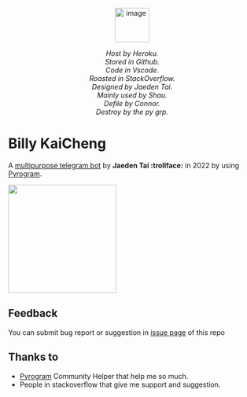 <p align="center">
  <img width="70" alt="image" src="https://user-images.githubusercontent.com/63090071/147376055-81efdfcf-3ae0-4901-bb11-8610028e7dcd.png"> 
</p>

<p align="center">
  <i>
  Host by Heroku. <br>
  Stored in Github.  <br>
  Code in Vscode. <br>
  Roasted in StackOverflow. <br>
  Designed by Jaeden Tai. <br>
  Mainly used by Shau. <br>
  Defile by Connor. <br>
  Destroy by the py grp. <br>
  </i>
</p>




# Billy KaiCheng
A [multipurpose telegram bot](https://t.me/billykaichengbot) by **Jaeden Tai :trollface:** in 2022 by using [Pyrogram](https://docs.pyrogram.org/).

 <a href="https://t.me/billykaichengbot" target="_blank"><img src="https://user-images.githubusercontent.com/63090071/204215215-5474e1c9-6575-432e-8b33-010690dc2a67.png" width=220px></a>
<br>



## Feedback
You can submit bug report or suggestion in [issue page](https://github.com/lmjaedentai/billy-telegram/issues/new/choose) of this repo

## Thanks to
- [Pyrogram](https://t.me/pyrogramchat) Community Helper that help me so much.
- People in stackoverflow that give me support and suggestion.
